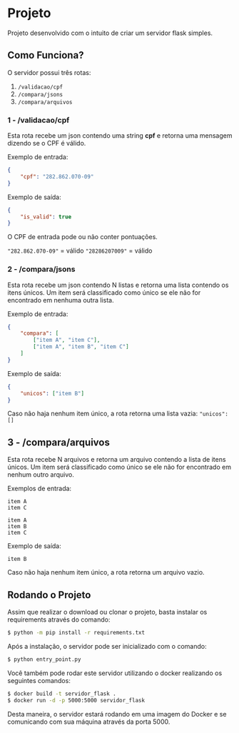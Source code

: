 # Projeto

Projeto desenvolvido com o intuito de criar um servidor flask simples.

## Como Funciona?
O servidor possui três rotas:

1. `/validacao/cpf`
2. `/compara/jsons`
3. `/compara/arquivos`

### 1 - /validacao/cpf

Esta rota recebe um json contendo uma string **cpf** e retorna uma mensagem dizendo se o CPF é válido.

Exemplo de entrada:

```json
{
	"cpf": "282.862.070-09"
}
```

Exemplo de saída:

```json
{
	"is_valid": true
}
```

O CPF de entrada pode ou não conter pontuações.

`"282.862.070-09"` = válido
`"28286207009"` = válido

### 2 - /compara/jsons

Esta rota recebe um json contendo N listas e retorna uma lista contendo os itens únicos.
Um item será classificado como único se ele não for encontrado em nenhuma outra lista.

Exemplo de entrada:

```json
{
	"compara": [
		["item A", "item C"],
		["item A", "item B", "item C"]
	]
}
```

Exemplo de saída:

```json
{
	"unicos": ["item B"]
}
```

Caso não haja nenhum item único, a rota retorna uma lista vazia: `"unicos": []`

## 3 - /compara/arquivos

Esta rota recebe N arquivos e retorna um arquivo contendo a lista de itens únicos.
Um item será classificado como único se ele não for encontrado em nenhum outro arquivo.

Exemplos de entrada:

```
item A
item C
```

```
item A
item B
item C
```

Exemplo de saída:

```
item B
```

Caso não haja nenhum item único, a rota retorna um arquivo vazio.

## Rodando o Projeto

Assim que realizar o download ou clonar o projeto, 
basta instalar os requirements através do comando:

```bash
$ python -m pip install -r requirements.txt
```

Após a instalação, o servidor pode ser inicializado com o comando:

```bash
$ python entry_point.py
```
Você também pode rodar este servidor utilizando o docker realizando os
seguintes comandos:

```bash
$ docker build -t servidor_flask .
$ docker run -d -p 5000:5000 servidor_flask
```

Desta maneira, o servidor estará rodando em uma imagem do Docker e se comunicando com 
sua máquina através da porta 5000.
